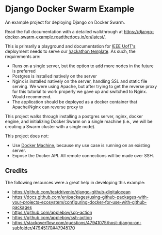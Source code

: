 # Django Docker Swarm Example
An example project for deploying Django on Docker Swarm.

Read the full documentation with a detailed walkthrough at https://django-docker-swarm-example.readthedocs.io/en/latest/.

This is primarily a playground and documentation for [IEEE UofT's](https://ieee.utoronto.ca/) deployment needs to serve our [hackathon template](https://github.com/ieeeuoft/hackathon-template). As such, the requirements are:
- Runs on a single server, but the option to add more nodes in the future is preferred
- Postgres is installed natively on the server
- Nginx is installed natively on the server, handling SSL and static file serving. We were using Apache, but after trying to get the reverse proxy for this tutorial to work properly we gave up and switched to Nginx. Would recommend.
- The application should be deployed as a docker container that Apache/Nginx can reverse proxy to

This project walks through installing a postgres server, nginx, docker engine, and initializing Docker Swarm on a single machine (i.e., we will be creating a Swarm cluster with a single node). 

This project does not:
- Use [Docker Machine](https://docs.docker.com/machine/), because my use case is running on an existing server.
- Expose the Docker API. All remote connections will be made over SSH.

## Credits
The following resources were a great help in developing this example:
- https://github.com/testdrivenio/django-github-digitalocean
- https://docs.github.com/en/packages/using-github-packages-with-your-projects-ecosystem/configuring-docker-for-use-with-github-packages
- https://github.com/appleboy/scp-action
- https://github.com/appleboy/ssh-action
- https://stackoverflow.com/questions/47941075/host-django-on-subfolder/47945170#47945170
